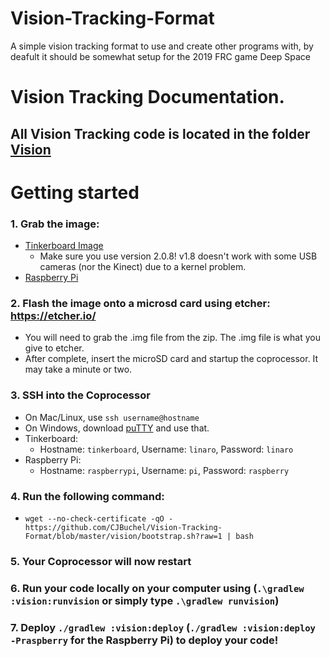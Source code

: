 # Vision-Tracking-Format
A simple vision tracking format to use and create other programs with, by deafult it should be somewhat setup for the 2019 FRC game Deep Space

Vision Tracking Documentation.
===

## All Vision Tracking code is located in the folder [Vision](vision)

# Getting started
### 1. Grab the image:
  - [Tinkerboard Image](https://dlcdnets.asus.com/pub/ASUS/mb/Linux/Tinker_Board_S/20181023-tinker-board-linaro-stretch-alip-v2.0.8.img.zip)
    - Make sure you use version 2.0.8! v1.8 doesn't work with some USB cameras (nor the Kinect) due to a kernel problem.
  - [Raspberry Pi](https://downloads.raspberrypi.org/raspbian_lite_latest)
### 2. Flash the image onto a microsd card using etcher: https://etcher.io/
  - You will need to grab the .img file from the zip. The .img file is what you give to etcher.
  - After complete, insert the microSD card and startup the coprocessor. It may take a minute or two.
### 3. SSH into the Coprocessor
  - On Mac/Linux, use `ssh username@hostname`
  - On Windows, download [puTTY](https://the.earth.li/~sgtatham/putty/latest/w64/putty-64bit-0.70-installer.msi) and use that.
  - Tinkerboard:
    - Hostname: `tinkerboard`, Username: `linaro`, Password: `linaro`
  - Raspberry Pi:
    - Hostname: `raspberrypi`, Username: `pi`, Password: `raspberry`
### 4. Run the following command:
  - `wget --no-check-certificate -qO - https://github.com/CJBuchel/Vision-Tracking-Format/blob/master/vision/bootstrap.sh?raw=1 | bash`
### 5. Your Coprocessor will now restart
### 6. Run your code locally on your computer using (`.\gradlew :vision:runvision` or simply type `.\gradlew runvision`)
### 7. Deploy `./gradlew :vision:deploy` (`./gradlew :vision:deploy -Praspberry` for the Raspberry Pi) to deploy your code!



